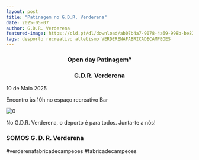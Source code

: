 ```yaml
---
layout: post
title: "Patinagem no G.D.R. Verderena"
date: 2025-05-07
author: G.D.R. Verderena
featured-image: https://cld.pt/dl/download/ab07b4a7-9078-4a69-998b-be82c51aeda3/patinagem.jpg
tags: desporto recreativo atletismo VERDERENAFABRICADECAMPEOES 
---
```


<CENTER><H3>Open day Patinagem”</H3></CENTER>
<CENTER><H3>G.D.R. Verderena</H3></CENTER>

10 de Maio 2025

Encontro às 10h no espaço recreativo Bar

![0](https://cld.pt/dl/download/ab07b4a7-9078-4a69-998b-be82c51aeda3/patinagem.jpg)



No G.D.R. Verderena, o deporto é para todos. Junta-te a nós!
<H3>SOMOS G. D. R. Verderena</H3>
#verderenafabricadecampeoes #fabricadecampeoes 
